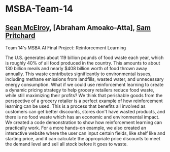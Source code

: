 # MSBA-Team-14
## [Sean McElroy](https://github.com/stmcelroy703/MSBA), [Abraham Amoako-Atta], [Sam Pritchard](https://github.com/sjpritchard2001/About-Me)
Team 14's MSBA AI Final Project: Reinforcement Learning

The U.S. generates about 119 billion pounds of food waste each year, which is roughly 40% of all food produced in the country. This amounts to about 130 billion meals and nearly $408 billion worth of food thrown away annually. This waste contributes significantly to environmental issues, including methane emissions from landfills, wasted water, and unnecessary energy consumption. What if we could use reinforcement learning to create a dynamic pricing strategy to help grocery retailers reduce food waste, while still maximizing their profits? We think that perishable goods from the perspective of a grocery retailer is a perfect example of how reinforcement learning can be used. This is a process that benefits all involved as customers can get better discounts, stores don't have wasted products, and there is no food waste which has an economic and environmental impact. We created a code demonstration to show how reinforcement learning can practically work. For a more hands-on example, we also created an interactive website where the user can input certain fields, like shelf like and starting price, and it can calculate the appropriate price discounts to meet the demand level and sell all stock before it goes to waste.

